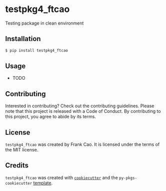 # testpkg4_ftcao

Testing package in clean environment

## Installation

```bash
$ pip install testpkg4_ftcao
```

## Usage

- TODO

## Contributing

Interested in contributing? Check out the contributing guidelines. Please note that this project is released with a Code of Conduct. By contributing to this project, you agree to abide by its terms.

## License

`testpkg4_ftcao` was created by Frank Cao. It is licensed under the terms of the MIT license.

## Credits

`testpkg4_ftcao` was created with [`cookiecutter`](https://cookiecutter.readthedocs.io/en/latest/) and the `py-pkgs-cookiecutter` [template](https://github.com/py-pkgs/py-pkgs-cookiecutter).
